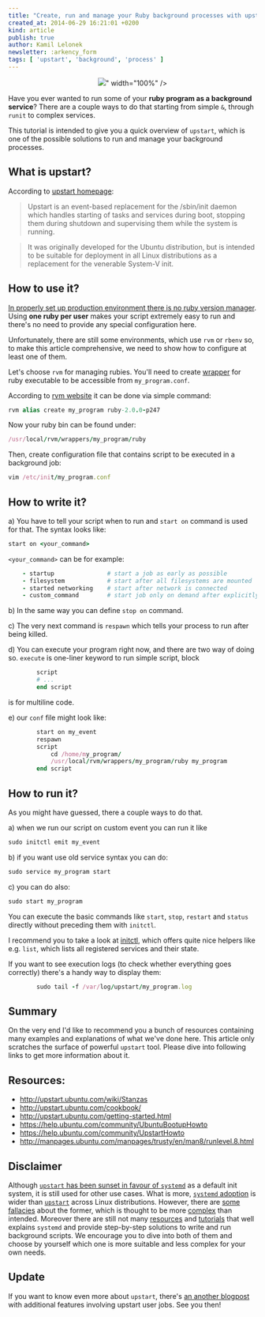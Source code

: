 ```yaml
---
title: "Create, run and manage your Ruby background processes with upstart"
created_at: 2014-06-29 16:21:01 +0200
kind: article
publish: true
author: Kamil Lelonek
newsletter: :arkency_form
tags: [ 'upstart', 'background', 'process' ]
---
```


<p>
  <figure align="center">
    <img src="<%= src_fit("upstart/upstart-logo.png") %>" width="100%" />
  </figure>
</p>

Have you ever wanted to run some of your **ruby program as a background service**? There are a couple ways to do that starting from simple `&`, through `runit` to complex services.

This tutorial is intended to give you a quick overview of `upstart`, which is one of the possible solutions to run and manage your background processes.

<!-- more -->

## What is upstart?
According to [upstart homepage](http://upstart.ubuntu.com/index.html):

> Upstart is an event-based replacement for the /sbin/init daemon which handles starting of tasks and services during boot, stopping them during shutdown and supervising them while the system is running.

> It was originally developed for the Ubuntu distribution, but is intended to be suitable for deployment in all Linux distributions as a replacement for the venerable System-V init.

## How to use it?

[In properly set up production environment there is no ruby version manager](http://blog.arkency.com/2012/11/one-app-one-user-one-ruby/). Using **one ruby per user** makes your script extremely easy to run and there's no need to provide any special configuration here.

Unfortunately, there are still some environments, which use `rvm` or `rbenv` so, to make this article comprehensive, we need to show how to configure at least one of them.

Let's choose `rvm` for managing rubies. You'll need to create [wrapper](https://rvm.io/integration/init-d) for ruby executable to be accessible from `my_program.conf`.

According to [rvm website](https://rvm.io/rubies/alias) it can be done via simple command:


```ruby
rvm alias create my_program ruby-2.0.0-p247
```

Now your ruby bin can be found under:

```ruby
/usr/local/rvm/wrappers/my_program/ruby
```	

Then, create configuration file that contains script to be executed in a background job:

```ruby
vim /etc/init/my_program.conf
```

## How to write it?
	
  a) You have to tell your script when to run and `start on` command is used for that. The syntax looks like:

```ruby
start on <your_command>
```


`<your_command>` can be for example:


```ruby
	- startup				# start a job as early as possible
	- filesystem 			# start after all filesystems are mounted
	- started networking 	# start after network is connected
	- custom_command 		# start job only on demand after explicitly run by user
```

  b) In the same way you can define `stop on` command.
	
  c) The very next command is `respawn` which tells your process to run after being killed.
	
  d) You can execute your program right now, and there are two way of doing so. `execute` is one-liner keyword to run simple script, block


```ruby		
		script
		# ...
		end script
```
		
is for multiline code.
	
  e) our `conf` file might look like:


```ruby	
		start on my_event
		respawn
		script
			cd /home/my_program/
			/usr/local/rvm/wrappers/my_program/ruby my_program
		end script
```
		
## How to run it?

As you might have guessed, there a couple ways to do that.

  a) when we run our script on custom event you can run it like

```ruby	
sudo initctl emit my_event
```

  b) if you want use old service syntax you can do:

```ruby	
sudo service my_program start
```
		
  c) you can do also:

```ruby	
sudo start my_program
```

You can execute the basic commands like `start`, `stop`, `restart` and `status` directly without preceding them with `initctl`.

I recommend you to take a look at [initctl](http://manpages.ubuntu.com/manpages/quantal/en/man8/initctl.8.html), which offers quite nice helpers like e.g. `list`, which lists all registered services and their state.

If you want to see execution logs (to check whether everything goes correctly) there's a handy way to display them:

```ruby
		sudo tail -f /var/log/upstart/my_program.log
```

## Summary
On the very end I'd like to recommend you a bunch of resources containing many examples and explanations of what we've done here. This article only scratches the surface of powerful `upstart` tool. Please dive into following links to get more information about it.

## Resources:
- http://upstart.ubuntu.com/wiki/Stanzas
- http://upstart.ubuntu.com/cookbook/
- http://upstart.ubuntu.com/getting-started.html
- https://help.ubuntu.com/community/UbuntuBootupHowto
- https://help.ubuntu.com/community/UpstartHowto
- http://manpages.ubuntu.com/manpages/trusty/en/man8/runlevel.8.html

## Disclaimer

Although [`upstart` has been sunset in favour of `systemd`](https://bbs.archlinux.org/viewtopic.php?pid=1149530#p1149530) as a default init system, it is still used for other use cases. What is more, [`systemd` adoption](http://en.wikipedia.org/wiki/Systemd#Adoption) is wider than [`upstart`](http://en.wikipedia.org/wiki/Upstart#Adoption) across Linux distributions. However, there are [some fallacies](http://monolight.cc/2011/05/the-systemd-fallacy/) about the former, which is thought to be more [complex](http://www.freedesktop.org/software/systemd/man/daemon.html) than intended. Moreover there are still not many [resources](https://wiki.archlinux.org/index.php/systemd#Writing_custom_.service_files) and [tutorials](http://patrakov.blogspot.com/2011/01/writing-systemd-service-files.html) that well explains `systemd` and provide step-by-step solutions to write and run background scripts. We encourage you to dive into both of them and choose by yourself which one is more suitable and less complex for your own needs.

## Update

If you want to know even more about `upstart`, there's [an another blogpost](http://blog.arkency.com/2014/07/ruby-background-processes-with-upstart-user-jobs/) with additional features involving upstart user jobs. See you then!
